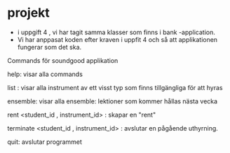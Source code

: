 # projekt

* i uppgift 4 , vi har tagit samma klasser som finns i bank -application. 
* Vi har anppasat koden efter kraven i uppfit 4 och så att applikationen fungerar som det ska. 


Commands för soundgood applikation

help:  visar alla commands

list <typ av instrument> :  visar alla instrument av ett visst typ som finns tillgängliga för att hyras
  
ensemble:  visar alla ensemble: lektioner som kommer hållas nästa vecka
  
 rent <student_id , instrument_id> :  skapar en "rent"
 
  terminate <student_id , instrument_id> : avslutar en pågående uthyrning. 
  
  quit: avslutar programmet 
